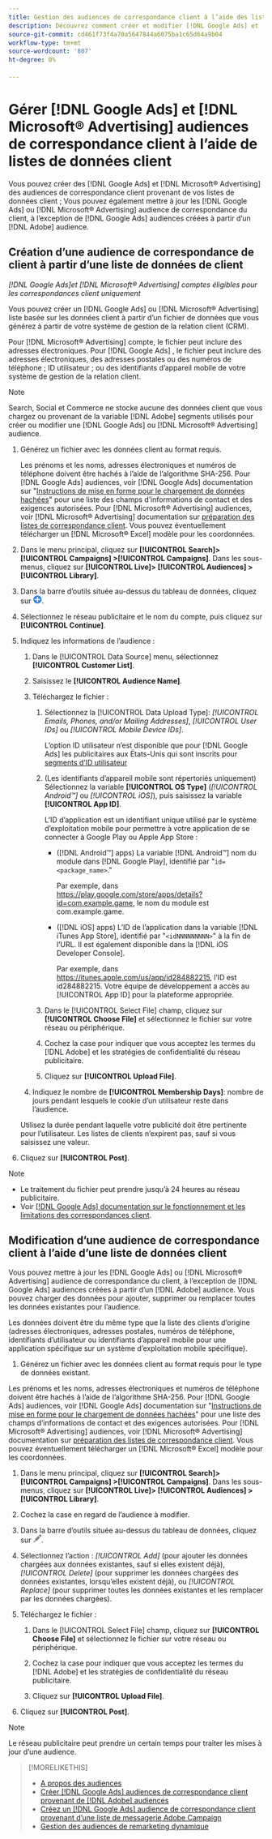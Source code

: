 ```yaml
---
title: Gestion des audiences de correspondance client à l’aide des listes de données client
description: Découvrez comment créer et modifier [!DNL Google Ads] et [!DNL Microsoft® Advertising] des audiences de correspondance client provenant de vos listes de données client ;
source-git-commit: cd461f73f4a70a5647844a6075ba1c65d64a9b04
workflow-type: tm+mt
source-wordcount: '807'
ht-degree: 0%

---
```


# Gérer [!DNL Google Ads] et [!DNL Microsoft® Advertising] audiences de correspondance client à l’aide de listes de données client

Vous pouvez créer des [!DNL Google Ads] et [!DNL Microsoft® Advertising] des audiences de correspondance client provenant de vos listes de données client ; Vous pouvez également mettre à jour les [!DNL Google Ads] ou [!DNL Microsoft® Advertising] audience de correspondance du client, à l’exception de [!DNL Google Ads] audiences créées à partir d’un [!DNL Adobe] audience.

## Création d’une audience de correspondance de client à partir d’une liste de données de client

*[!DNL Google Ads]et [!DNL Microsoft® Advertising] comptes éligibles pour les correspondances client uniquement*

Vous pouvez créer un [!DNL Google Ads] ou [!DNL Microsoft® Advertising] liste basée sur les données client à partir d’un fichier de données que vous générez à partir de votre système de gestion de la relation client (CRM).

Pour [!DNL Microsoft® Advertising] compte, le fichier peut inclure des adresses électroniques. Pour [!DNL Google Ads] , le fichier peut inclure des adresses électroniques, des adresses postales ou des numéros de téléphone ; ID utilisateur ; ou des identifiants d’appareil mobile de votre système de gestion de la relation client.

>[!NOTE]
>
>Search, Social et Commerce ne stocke aucune des données client que vous chargez ou provenant de la variable [!DNL Adobe] segments utilisés pour créer ou modifier une [!DNL Google Ads] ou [!DNL Microsoft® Advertising] audience.

1. Générez un fichier avec les données client au format requis.

   Les prénoms et les noms, adresses électroniques et numéros de téléphone doivent être hachés à l’aide de l’algorithme SHA-256. <!-- Our UI says all, but GGL docs say don't hash user IDs and device IDs. --> Pour [!DNL Google Ads] audiences, voir [!DNL Google Ads] documentation sur &quot;[Instructions de mise en forme pour le chargement de données hachées](https://support.google.com/google-ads/answer/7476159)&quot; pour une liste des champs d’informations de contact et des exigences autorisées. Pour [!DNL Microsoft® Advertising] audiences, voir [!DNL Microsoft® Advertising] documentation sur [préparation des listes de correspondance client](https://help.ads.microsoft.com/#apex/ads/en/56921). Vous pouvez éventuellement télécharger un [!DNL Microsoft® Excel] modèle pour les coordonnées.

1. Dans le menu principal, cliquez sur **[!UICONTROL Search]> [!UICONTROL Campaigns] >[!UICONTROL Campaigns]**. Dans les sous-menus, cliquez sur **[!UICONTROL Live]> [!UICONTROL Audiences] >[!UICONTROL Library]**.

1. Dans la barre d’outils située au-dessus du tableau de données, cliquez sur ![Créer](/help/search-social-commerce/assets/add.png "Créer").

1. Sélectionnez le réseau publicitaire et le nom du compte, puis cliquez sur **[!UICONTROL Continue]**.

1. Indiquez les informations de l’audience :

   1. Dans le [!UICONTROL Data Source] menu, sélectionnez **[!UICONTROL Customer List]**.

   1. Saisissez le **[!UICONTROL Audience Name]**.

   1. Téléchargez le fichier :

      1. Sélectionnez la [!UICONTROL Data Upload Type]: *[!UICONTROL Emails, Phones, and/or Mailing Addresses]*, *[!UICONTROL User IDs]* ou *[!UICONTROL Mobile Device IDs]*.

         L’option ID utilisateur n’est disponible que pour [!DNL Google Ads] les publicitaires aux États-Unis qui sont inscrits pour [segments d’ID utilisateur](https://support.google.com/google-ads/answer/9199250)

      1. (Les identifiants d’appareil mobile sont répertoriés uniquement) Sélectionnez la variable **[!UICONTROL OS Type]** (*[!UICONTROL Android™]* ou *[!UICONTROL iOS]*), puis saisissez la variable **[!UICONTROL App ID]**.

         L’ID d’application est un identifiant unique utilisé par le système d’exploitation mobile pour permettre à votre application de se connecter à Google Play ou Apple App Store :

         * ([!DNL Android™] apps) La variable [!DNL Android™] nom du module dans [!DNL Google Play], identifié par &quot;`id=<package_name>`.&quot;

            Par exemple, dans https://play.google.com/store/apps/details?id=com.example.game, le nom du module est com.example.game.

         * ([!DNL iOS] apps) L’ID de l’application dans la variable [!DNL iTunes App Store], identifié par &quot;`<idNNNNNNNNN>`&quot; à la fin de l’URL. Il est également disponible dans la [!DNL iOS Developer Console].

            Par exemple, dans https://itunes.apple.com/us/app/id284882215, l’ID est id284882215.
         Votre équipe de développement a accès au [!UICONTROL App ID] pour la plateforme appropriée.

      1. Dans le [!UICONTROL Select File] champ, cliquez sur **[!UICONTROL Choose File]** et sélectionnez le fichier sur votre réseau ou périphérique.

      1. Cochez la case pour indiquer que vous acceptez les termes du [!DNL Adobe] et les stratégies de confidentialité du réseau publicitaire.

      1. Cliquez sur **[!UICONTROL Upload File]**.
   1. Indiquez le nombre de **[!UICONTROL Membership Days]**: nombre de jours pendant lesquels le cookie d’un utilisateur reste dans l’audience.

   Utilisez la durée pendant laquelle votre publicité doit être pertinente pour l’utilisateur. Les listes de clients n’expirent pas, sauf si vous saisissez une valeur.

1. Cliquez sur **[!UICONTROL Post]**.

>[!NOTE]
>
>* Le traitement du fichier peut prendre jusqu’à 24 heures au réseau publicitaire.
>* Voir [[!DNL Google Ads] documentation sur le fonctionnement et les limitations des correspondances client](https://support.google.com/displayvideo/answer/9539301).


## Modification d’une audience de correspondance client à l’aide d’une liste de données client

Vous pouvez mettre à jour les [!DNL Google Ads] ou [!DNL Microsoft® Advertising] audience de correspondance du client, à l’exception de [!DNL Google Ads] audiences créées à partir d’un [!DNL Adobe] audience. Vous pouvez charger des données pour ajouter, supprimer ou remplacer toutes les données existantes pour l’audience.

Les données doivent être du même type que la liste des clients d’origine (adresses électroniques, adresses postales, numéros de téléphone, identifiants d’utilisateur ou identifiants d’appareil mobile pour une application spécifique sur un système d’exploitation mobile spécifique).

1. Générez un fichier avec les données client au format requis pour le type de données existant.

Les prénoms et les noms, adresses électroniques et numéros de téléphone doivent être hachés à l’aide de l’algorithme SHA-256. <!-- Our UI says all, but GGL docs say don't hash user IDs and device IDs. --> Pour [!DNL Google Ads] audiences, voir [!DNL Google Ads] documentation sur &quot;[Instructions de mise en forme pour le chargement de données hachées](https://support.google.com/google-ads/answer/7476159)&quot; pour une liste des champs d’informations de contact et des exigences autorisées. Pour [!DNL Microsoft® Advertising] audiences, voir [!DNL Microsoft® Advertising] documentation sur [préparation des listes de correspondance client](https://help.ads.microsoft.com/#apex/ads/en/56921). Vous pouvez éventuellement télécharger un [!DNL Microsoft® Excel] modèle pour les coordonnées.

1. Dans le menu principal, cliquez sur **[!UICONTROL Search]> [!UICONTROL Campaigns] >[!UICONTROL Campaigns]**. Dans les sous-menus, cliquez sur **[!UICONTROL Live]> [!UICONTROL Audiences] >[!UICONTROL Library]**.

1. Cochez la case en regard de l’audience à modifier.

1. Dans la barre d’outils située au-dessus du tableau de données, cliquez sur ![Modifier](/help/search-social-commerce/assets/edit.png).

1. Sélectionnez l’action : *[!UICONTROL Add]* (pour ajouter les données chargées aux données existantes, sauf si elles existent déjà), *[!UICONTROL Delete]* (pour supprimer les données chargées des données existantes, lorsqu’elles existent déjà), ou *[!UICONTROL Replace]* (pour supprimer toutes les données existantes et les remplacer par les données chargées).

1. Téléchargez le fichier :

   1. Dans le [!UICONTROL Select File] champ, cliquez sur **[!UICONTROL Choose File]** et sélectionnez le fichier sur votre réseau ou périphérique.

   1. Cochez la case pour indiquer que vous acceptez les termes du [!DNL Adobe] et les stratégies de confidentialité du réseau publicitaire.

   1. Cliquez sur **[!UICONTROL Upload File]**.

1. Cliquez sur **[!UICONTROL Post]**.

>[!NOTE]
>
>Le réseau publicitaire peut prendre un certain temps pour traiter les mises à jour d’une audience.

>[!MORELIKETHIS]
>
>* [A propos des audiences](audience-about.md)
>* [Créer [!DNL Google Ads] audiences de correspondance client provenant de [!DNL Adobe] audiences](google-audience-from-adobe-audience.md)
>* [Créez un [!DNL Google Ads] audience de correspondance client provenant d’une liste de messagerie Adobe Campaign](google-audience-from-campaign-email-list.md)
>* [Gestion des audiences de remarketing dynamique](audience-dynamic-remarketing-manage.md)

